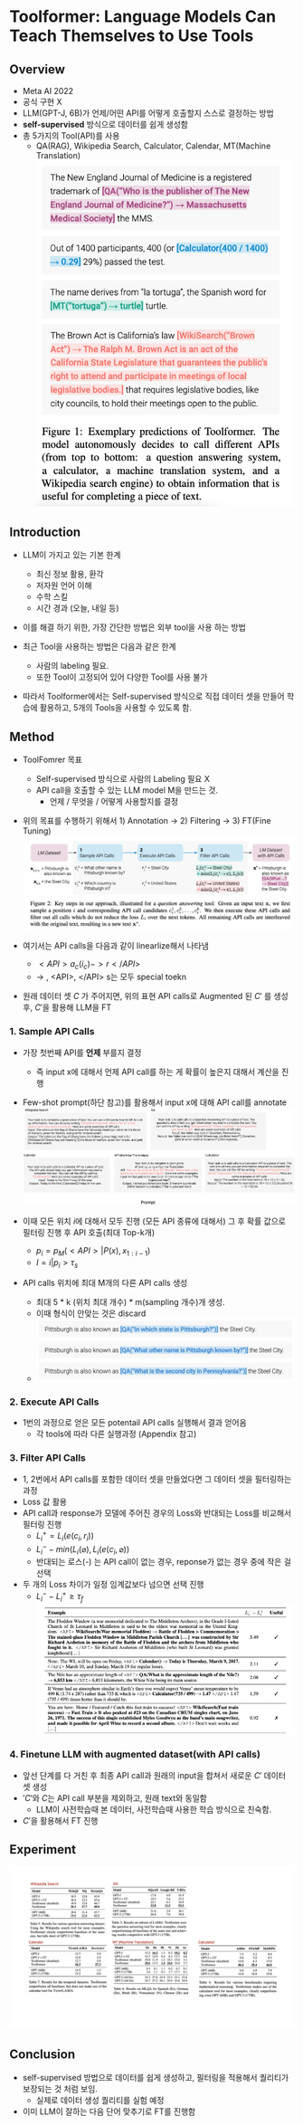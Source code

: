 # Toolformer: Language Models Can Teach Themselves to Use Tools
## Overview
* Meta AI 2022
* 공식 구현 X 
* LLM(GPT-J, 6B)가 언제/어떤 API를 어떻게 호출할지 스스로 결정하는 방법
* **self-supervised** 방식으로 데이터를 쉽게 생성함
* 총 5가지의 Tool(API)를 사용
  * QA(RAG), Wikipedia Search, Calculator, Calendar, MT(Machine Translation)
![Toolformer](./materials/Toolformer/example.png)

## Introduction
* LLM이 가지고 있는 기본 한계
  * 최신 정보 활용, 환각
  * 저자원 언어 이해
  * 수학 스킬
  * 시간 경과 (오늘, 내일 등)

* 이를 해결 하기 위한, 가장 간단한 방법은 외부 tool을 사용 하는 방법
* 최근 Tool을 사용하는 방법은 다음과 같은 한계
  * 사람의 labeling 필요.
  * 또한 Tool이 고정되어 있어 다양한 Tool를 사용 불가

* 따라서 Toolformer에서는 Self-supervised 방식으로 직접 데이터 셋을 만들어 학습에 활용하고, 5개의 Tools을 사용할 수 있도록 함.

## Method
* ToolFomrer 목표
  * Self-supervised 방식으로 사람의 Labeling 필요 X
  * API call을 호출할 수 있는 LLM model M을 만드는 것.
    * 언제 / 무엇을 / 어떻게 사용할지를 결정

* 위의 목표를 수행하기 위해서 1) Annotation -> 2) Filtering -> 3) FT(Fine Tuning)
![Method](./materials/Toolformer/method.png)
* 여기서는 API calls을 다음과 같이 linearlize해서 나타냄 
  * $<API> a_c(i_c) -> r </API>$
  * -> , \<API>, \</API> s는 모두 special toekn 
* 원래 데이터 셋 $C$ 가 주어지면, 위의 표현 API calls로 Augmented 된 $C'$ 를 생성 후, $C'$을 활용해 LLM을 FT

### 1. Sample API Calls
* 가장 첫번째 API를 **언제** 부를지 결정
  * 즉 input x에 대해서 언제 API call를 하는 게 확률이 높은지 대해서 계산을 진행
* Few-shot prompt(하단 참고)를 활용해서 input x에 대해 API call를 annotate
![Fewshot](./materials/Toolformer/prompt_example.png)
* 이때 모든 위치 $i$에 대해서 모두 진행 (모든 API 종류에 대해서) 그 후 확률 값으로 필터링 진행 후 API 호출(최대 Top-k개)
  * $p_i = p_M(<API> | P(x), x_{1:i-1})$
  * $I = {i|p_i > \tau_s}$

* API calls 위치에 최대 M개의 다른 API calls 생성
  * 최대 5 * k (위치 최대 개수) * m(sampling 개수)개 생성.
  * 이때 형식이 안맞는 것은 discard
  * ![API_example](./materials/Toolformer/API_example.png)

### 2. Execute API Calls
* 1번의 과정으로 얻은 모든 potentail API calls 실행해서 결과 얻어옴
  * 각 tools에 따라 다른 실행과정 (Appendix 참고)

### 3. Filter API Calls
* 1, 2번에서 API calls를 포함한 데이터 셋을 만들었다면 그 데이터 셋을 필터링하는 과정
* Loss 값 활용
* API call과 response가 모델에 주어진 경우의 Loss와 반대되는 Loss를 비교해서 필터링 진행
  * $L_i^+ = L_i(e(c_i, r_i))$
  * $L_i^- - min(L_i(\varnothing), L_i(e(c_i, \varnothing))$
  * 반대되는 로스(-) 는 API call이 없는 경우, reponse가 없는 경우 중에 작은 걸 선택
* 두 개의 Loss 차이가 일정 임계값보다 넘으면 선택 진행
  * $L_i^- - L_i^+ \geq \tau_f$
![filtering](./materials/Toolformer/filtering_example.png)

### 4. Finetune LLM with augmented dataset(with API calls)
* 앞선 단계를 다 거친 후 최종 API call과 원래의 input을 합쳐서 새로운 $C'$ 데이터 셋 생성
* $'C'$와 $C$는 API call 부분을 제외하고, 원래 text와 동일함 
  * LLM이 사전학습때 본 데이터, 사전학습때 사용한 학습 방식으로 친숙함.
* $C'$을 활용해서 FT 진행

## Experiment
![Result](./materials/Toolformer/result.png)

## Conclusion
* self-supervised 방법으로 데이터를 쉽게 생성하고, 필터링을 적용해서 퀄리티가 보장되는 것 처럼 보임.
  * 실제로 데이터 생성 퀄리티를 실험 예정
* 이미 LLM이 잘하는 다음 단어 맞추기로 FT를 진행함



